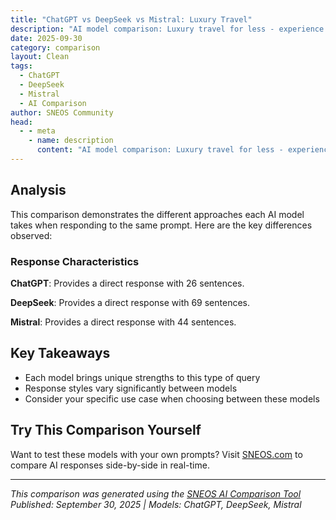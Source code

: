 ```yaml
---
title: "ChatGPT vs DeepSeek vs Mistral: Luxury Travel"
description: "AI model comparison: Luxury travel for less - experience 5-star hotels and flights cheap..."
date: 2025-09-30
category: comparison
layout: Clean
tags:
  - ChatGPT
  - DeepSeek
  - Mistral
  - AI Comparison
author: SNEOS Community
head:
  - - meta
    - name: description
      content: "AI model comparison: Luxury travel for less - experience 5-star hotels and flights cheap..."
---
```


<ChatComparison
  title="ChatGPT vs DeepSeek vs Mistral: Luxury Travel"
  prompt="Luxury travel for less - experience 5-star hotels and flights cheap"
  :responses='{
    "ChatGPT": "Absolutely! Here are some tips to enjoy luxury travel for less and experience 5-star hotels and flights on a budget:\n\n1. **Book in Advance or Last Minute**  \n   - Sometimes booking well in advance secures the best rates.  \n   - Other times, last-minute deals can offer huge discounts as hotels and airlines try to fill empty rooms and seats.\n\n2. **Use Reward Points and Miles**  \n   - Join airline and hotel loyalty programs to accumulate points.  \n   - Use credit cards that offer travel rewards to earn free flights and hotel stays.\n\n3. **Look for Package Deals**  \n   - Bundling flights and hotels together through travel websites can lead to significant savings.\n\n4. **Travel During Off-Peak Seasons**  \n   - Avoid peak tourist times; prices drop significantly during shoulder or off-peak seasons.\n\n5. **Monitor Price Alerts**  \n   - Set alerts on platforms like Skyscanner, Kayak, or Google Flights to track price drops.\n\n6. **Consider Alternative Airports and Routes**  \n   - Flying into or out of nearby airports can sometimes be cheaper.  \n   - Booking flights with layovers might reduce cost compared to direct flights.\n\n7. **Use Luxury Deal Websites and Apps**  \n   - Websites like Secret Escapes, Jetsetter, Luxury Escapes, and The Luxury Travel Agency offer discounted rates on high-end accommodations.\n\n8. **Upgrade Strategically**  \n   - Sometimes buying economy and using miles or bidding for upgrades can allow you to experience a business or first-class seat at a fraction of the price.\n\n9. **Stay in Boutique or Smaller Luxury Hotels**  \n   - Smaller luxury hotels often offer competitive rates compared to big-name chains.\n\n10. **Negotiate or Ask for Perks**  \n    - Contact the hotel directly and inquire about upgrades, free breakfasts, spa credits, or late check-out.\n\nBy combining these strategies, you can indulge in luxury travel experiences without blowing your budget! Would you like me to help find specific deals or destinations?",
    "DeepSeek": "Of course! The idea of \u0022luxury travel for less\u0022 is the holy grail for savvy travelers. It\u0027s not about finding a 5-star hotel for a 1-star price, but about using strategy and knowledge to get that premium experience for a fraction of the retail cost.\n\nHere is your comprehensive guide to experiencing 5-star hotels and flights for less.\n\n### **Part 1: The Mindset \u0026 Core Strategies**\n\nFirst, internalize these principles:\n\n*   **Luxury for Less \u2260 Cheap:** You will still spend money, but you\u0027ll get exponentially more value.\n*   **Be Flexible:** This is the single biggest factor. Flexibility with your dates, destination, and even airport can save you 50% or more.\n*   **Plan Ahead (or Be Spontaneous):** The two best strategies are booking flights 2-3 months in advance OR snagging last-minute deals.\n*   **Value Experiences over Things:** A memorable private tour or a fantastic meal might be a better use of funds than a slightly bigger room.\n\n---\n\n### **Part 2: Cracking 5-Star Hotels for Less**\n\n#### **1. The Power of Travel Reward Points \u0026 Loyalty**\nThis is the #1 way to stay for free or at a deep discount.\n*   **Credit Card Sign-Up Bonuses:** Get a travel rewards credit card with a large sign-up bonus (e.g., Chase Sapphire Preferred, American Express Platinum). Meet the spending requirement and you can often earn enough points for 2-5 nights at a luxury hotel.\n*   **Hotel Loyalty Programs:** Stick to one or two chains (Marriott Bonvoy, Hilton Honors, World of Hyatt). Earn points from stays and credit card spending. Hyatt is particularly renowned for excellent value for its points.\n\n#### **2. \u0022Secret\u0022 Discounted Rates**\n*   **Travel Agent Rates:** Sites like **Luxury Escapes** and **Secret Escapes** negotiate bulk rates for luxury hotels and package them with perks like resort credits or meals.\n*   **Agency Memberships:** Join agencies like **TravelZoo** or **Tablet Hotels** for their curated top-tier deals.\n*   **Flash Sale Sites:** Keep an eye on **Priceline Express Deals** and **Hotwire Hot Rates**. You often don\u0027t know the exact hotel until you book, but you can use better bidding tools to make educated guesses.\n\n#### **3. Strategic Booking Tricks**\n*   **Book a \u0022Staycation\u0022:** Luxury hotels in your own city often offer deep discounts to local residents on weekends to fill empty rooms.\n*   **Go Off-Peak:** A 5-star ski resort in Aspen is cheap in summer. A luxury Maldives resort is more affordable during the rainy season. Research the destination\u0027s shoulder season.\n*   **The \u0022Open Jaw\u0022 Flight Trick:** Sometimes flying into one city and out of another (e.g., into Milan, out of Rome) can open up better hotel deals and save on travel time.\n\n#### **4. Leverage Perks and Status**\n*   **Book through Amex Fine Hotels \u0026 Resorts or Chase Luxury Hotel \u0026 Resort Collection:** If you have a premium card (like Amex Platinum), you get perks like free breakfast, room upgrades, late checkout, and hotel credit\u2014often for the same price as booking a standard room directly.\n*   **Status Match:** If you have high status with one hotel chain, see if another chain will \u0022match\u0022 it to win your business.\n\n---\n\n### **Part 3: Flying in Style for Less**\n\n#### **1. Be a Points \u0026 Miles Guru**\n*   **Airline Alliances:** Understand Star Alliance, Oneworld, and SkyTeam. You can use points from one airline to book flights on many partners.\n*   **Transferable Points:** Cards like Chase Ultimate Rewards and Amex Membership Rewards let you transfer points directly to airline partners, which is key for finding award seat availability.\n*   **Sweet Spots:** Learn the \u0022sweet spots\u0022 in award charts. For example, flying business class to Japan on ANA via Virgin Atlantic points is famously good value.\n\n#### **2. Master the Art of the Deal**\n*   **Google Flights:** Use the \u0022Explore\u0022 map to find the cheapest destinations from your airport on your dates. Set price alerts for specific routes.\n*   **Scott\u0027s Cheap Flights (Going):** The gold standard for mistake fares and incredible deals on premium economy and business class. A paid membership pays for itself instantly.\n*   **Be Incognito:** Search for flights in your browser\u0027s \u0022incognito\u0022 or \u0022private\u0022 mode to avoid prices rising based on cookies.\n\n#### **3. Consider \u0022Premium Economy\u0022**\nFor long-haul flights, Premium Economy is often 70% of the comfort of Business Class for 50% of the price. It\u0027s a fantastic middle ground.\n\n#### **4. Creative Routing**\n*   **Repositioning Flights:** Sometimes it\u0027s cheaper to book a separate, cheap flight to a major hub (like New York or Istanbul) and then book your long-haul premium cabin flight from there.\n*   **Fly from a Neighboring Country/City:** Check prices from airports within a few hours\u0027 drive or a short train ride away.\n\n---\n\n### **Part 4: Putting It All Together - A Sample Strategy**\n\nLet\u0027s imagine a trip to **Bali**:\n\n1.  **Flights:** You get an alert from Scott\u0027s Cheap Flights for a business class fare sale to Southeast Asia on Cathay Pacific. You book it for $2,200 instead of the usual $6,000.\n2.  **Hotels:** You transfer your Chase Ultimate Rewards points to World of Hyatt. You book 5 nights at the luxurious **Hyatt Regency Bali** for just 20,000 points per night (points you earned from a credit card sign-up bonus). The cash rate would have been $300/night.\n3.  **Perks:** You used your American Express Platinum card to book your flights, so you get access to airport lounges during your layovers.\n4.  **Experience:** You use the money you saved to book a private driver for a day and a stunning seafood dinner on the beach.\n\n**Total Cost:** A fraction of what a \u0022retail\u0022 luxury trip would have been.\n\n### **Key Resources to Bookmark**\n\n*   **Deal Sites:** Scott\u0027s Cheap Flights (Going), Secret Escapes, Luxury Escapes, TravelZoo Top 20.\n*   **Flight Search:** Google Flights, Skiplagged (for hidden-city ticketing, use with caution).\n*   **Points \u0026 Miles Education:** The Points Guy (TPG), One Mile at a Time, Head for Points.\n\nBy adopting these strategies, you shift from being a passive buyer to an active, strategic traveler. The luxury experience is out there\u2014you just need to know how to find the key. Happy travels",
    "Mistral": "Traveling in luxury while saving money is definitely possible with the right strategies. Here are some tips to help you experience 5-star hotels and flights for less:\n\n### 1. **Timing Your Bookings**\n- **Off-Peak Seasons**: Travel during the off-peak or shoulder seasons when prices are lower.\n- **Mid-Week Flights**: Book flights on weekdays, especially Tuesdays and Wednesdays, which are often cheaper.\n- **Early Booking**: Book your flights and hotels well in advance to secure lower rates.\n\n### 2. **Loyalty Programs**\n- **Airline Miles**: Join airline loyalty programs to accumulate miles that can be redeemed for free or discounted flights.\n- **Hotel Rewards**: Sign up for hotel loyalty programs to earn points for free nights and upgrades.\n\n### 3. **Credit Card Rewards**\n- **Travel Credit Cards**: Use travel credit cards that offer sign-up bonuses, points, or miles for your spending.\n- **Cashback**: Some credit cards offer cashback on travel-related expenses.\n\n### 4. **Flash Sales and Promotions**\n- **Flash Sales**: Keep an eye out for flash sales on travel websites and apps.\n- **Promotional Codes**: Use promotional codes and discounts offered by airlines and hotels.\n\n### 5. **Package Deals**\n- **All-Inclusive Packages**: Look for package deals that include flights, hotels, and sometimes even meals or activities.\n- **Travel Agencies**: Use travel agencies that specialize in luxury travel and can offer discounted packages.\n\n### 6. **Last-Minute Deals**\n- **Last-Minute Bookings**: Sometimes, luxury hotels and airlines offer last-minute deals to fill empty rooms and seats.\n- **Apps and Websites**: Use apps and websites like HotelTonight, Secret Escapes, and Lastminute.com for last-minute luxury deals.\n\n### 7. **Bidding Sites**\n- **Priceline and SkyAuction**: Use bidding sites like Priceline and SkyAuction to bid on luxury hotel rooms and flights.\n\n### 8. **Travel Auctions**\n- **Luxury Link**: Participate in travel auctions on sites like Luxury Link to bid on luxury hotel stays.\n\n### 9. **Flexible Travel Dates**\n- **Flexible Dates**: Be flexible with your travel dates to take advantage of the best deals.\n- **Price Alerts**: Set up price alerts on travel websites to be notified of price drops.\n\n### 10. **Travel During Holidays**\n- **Holiday Travel**: Sometimes, traveling during major holidays can be cheaper due to lower demand.\n\n### 11. **Use Travel Agents**\n- **Specialized Agents**: Use travel agents who specialize in luxury travel and have access to exclusive deals and discounts.\n\n### 12. **Membership Clubs**\n- **Travel Clubs**: Join travel clubs that offer discounted rates on luxury travel.\n- **Exclusive Deals**: Some clubs provide exclusive deals and perks for members.\n\n### 13. **Review Sites**\n- **TripAdvisor and Expedia**: Check review sites for special offers and discounts on luxury hotels and flights.\n\n### 14. **Direct Booking**\n- **Hotel Websites**: Sometimes, booking directly through the hotel\u0027s website can offer better rates and perks.\n- **Airline Websites**: Similarly, booking directly through the airline\u0027s website can provide better deals and more flexibility.\n\n### 15. **Travel Insurance**\n- **Comprehensive Coverage**: Ensure you have comprehensive travel insurance to cover any unexpected costs.\n\nBy combining these strategies, you can enjoy luxury travel experiences without breaking the bank. Happy travels!"
  }'
  published-date="22:46"
/>

## Analysis

This comparison demonstrates the different approaches each AI model takes when responding to the same prompt. Here are the key differences observed:

### Response Characteristics

**ChatGPT**: Provides a direct response with 26 sentences. 

**DeepSeek**: Provides a direct response with 69 sentences. 

**Mistral**: Provides a direct response with 44 sentences. 

## Key Takeaways

- Each model brings unique strengths to this type of query
- Response styles vary significantly between models
- Consider your specific use case when choosing between these models

## Try This Comparison Yourself

Want to test these models with your own prompts? Visit [SNEOS.com](https://sneos.com) to compare AI responses side-by-side in real-time.

---

*This comparison was generated using the [SNEOS AI Comparison Tool](https://sneos.com)*
*Published: September 30, 2025 | Models: ChatGPT, DeepSeek, Mistral*
